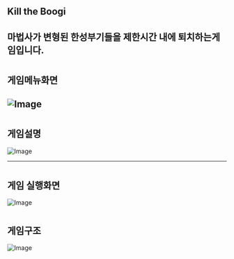 #
  Kill the Boogi 
---
##
마법사가 변형된 한성부기들을 제한시간 내에 퇴치하는게임입니다.
---

#
  게임메뉴화면
---
![Image](https://github.com/user-attachments/assets/f964338b-6a8d-4588-a098-919cc9d9445b)
---

#
  게임설명 
---
![Image](https://github.com/user-attachments/assets/6d711310-e6bb-4c9b-b4a9-61d6b2d87a77)

---

#
  게임 실행화면
---

![Image](https://github.com/user-attachments/assets/e877658b-0f6f-4699-bfd8-5e1032ca0dc4)

#
  게임구조
---

![Image](https://github.com/user-attachments/assets/d4fae180-19c4-4a9c-8066-6dfcbe8a4707)
